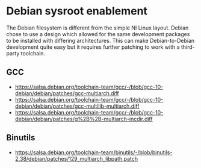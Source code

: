 # Debian sysroot enablement

The Debian filesystem is different from the simple NI Linux layout. Debian chose
to use a design which allowed for the same development packages to be installed 
with differing architectures. This can make Debian-to-Debian development quite
easy but it requires further patching to work with a third-party toolchain.

## GCC
* https://salsa.debian.org/toolchain-team/gcc/-/blob/gcc-10-debian/debian/patches/gcc-multiarch.diff
* https://salsa.debian.org/toolchain-team/gcc/-/blob/gcc-10-debian/debian/patches/gcc-multilib-multiarch.diff
* https://salsa.debian.org/toolchain-team/gcc/-/blob/gcc-10-debian/debian/patches/g%2B%2B-multiarch-incdir.diff

## Binutils
* https://salsa.debian.org/toolchain-team/binutils/-/blob/binutils-2.38/debian/patches/129_multiarch_libpath.patch